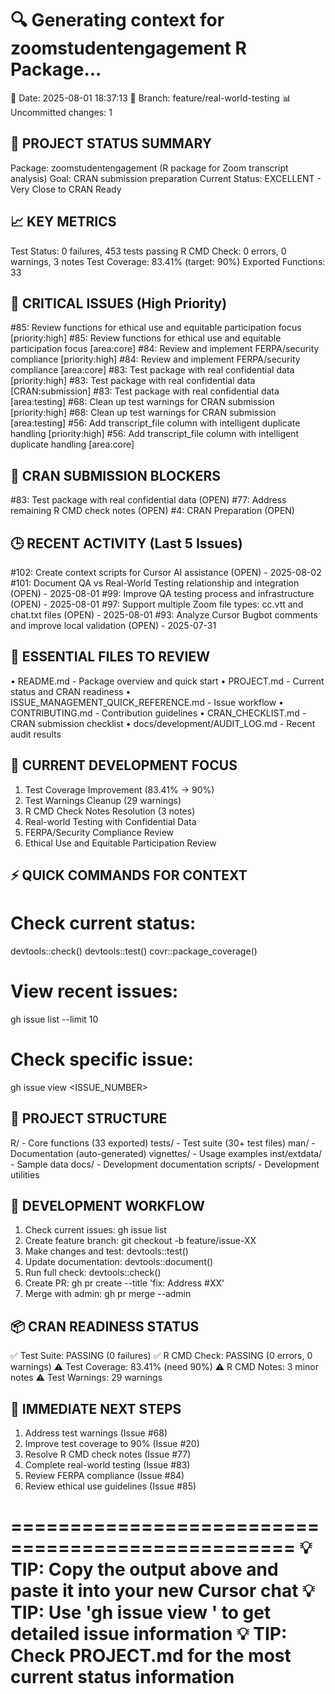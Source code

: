 🔍 Generating context for zoomstudentengagement R Package...
==================================================
📅 Date: 2025-08-01 18:37:13
🌿 Branch: feature/real-world-testing
📊 Uncommitted changes: 1

🎯 PROJECT STATUS SUMMARY
------------------------
Package: zoomstudentengagement (R package for Zoom transcript analysis)
Goal: CRAN submission preparation
Current Status: EXCELLENT - Very Close to CRAN Ready

📈 KEY METRICS
-------------
Test Status: 0 failures, 453 tests passing
R CMD Check: 0 errors, 0 warnings, 3 notes
Test Coverage: 83.41% (target: 90%)
Exported Functions: 33

🚨 CRITICAL ISSUES (High Priority)
--------------------------------
#85: Review functions for ethical use and equitable participation focus [priority:high]
#85: Review functions for ethical use and equitable participation focus [area:core]
#84: Review and implement FERPA/security compliance [priority:high]
#84: Review and implement FERPA/security compliance [area:core]
#83: Test package with real confidential data [priority:high]
#83: Test package with real confidential data [CRAN:submission]
#83: Test package with real confidential data [area:testing]
#68: Clean up test warnings for CRAN submission [priority:high]
#68: Clean up test warnings for CRAN submission [area:testing]
#56: Add transcript_file column with intelligent duplicate handling [priority:high]
#56: Add transcript_file column with intelligent duplicate handling [area:core]

🎯 CRAN SUBMISSION BLOCKERS
--------------------------
#83: Test package with real confidential data (OPEN)
#77: Address remaining R CMD check notes (OPEN)
#4: CRAN Preparation (OPEN)

🕒 RECENT ACTIVITY (Last 5 Issues)
--------------------------------
#102: Create context scripts for Cursor AI assistance (OPEN) - 2025-08-02
#101: Document QA vs Real-World Testing relationship and integration (OPEN) - 2025-08-01
#99: Improve QA testing process and infrastructure (OPEN) - 2025-08-01
#97: Support multiple Zoom file types: cc.vtt and chat.txt files (OPEN) - 2025-08-01
#93: Analyze Cursor Bugbot comments and improve local validation (OPEN) - 2025-07-31

📁 ESSENTIAL FILES TO REVIEW
---------------------------
• README.md - Package overview and quick start
• PROJECT.md - Current status and CRAN readiness
• ISSUE_MANAGEMENT_QUICK_REFERENCE.md - Issue workflow
• CONTRIBUTING.md - Contribution guidelines
• CRAN_CHECKLIST.md - CRAN submission checklist
• docs/development/AUDIT_LOG.md - Recent audit results

🎯 CURRENT DEVELOPMENT FOCUS
---------------------------
1. Test Coverage Improvement (83.41% → 90%)
2. Test Warnings Cleanup (29 warnings)
3. R CMD Check Notes Resolution (3 notes)
4. Real-world Testing with Confidential Data
5. FERPA/Security Compliance Review
6. Ethical Use and Equitable Participation Review

⚡ QUICK COMMANDS FOR CONTEXT
---------------------------
# Check current status:
devtools::check()
devtools::test()
covr::package_coverage()

# View recent issues:
gh issue list --limit 10

# Check specific issue:
gh issue view <ISSUE_NUMBER>

📂 PROJECT STRUCTURE
-------------------
R/ - Core functions (33 exported)
tests/ - Test suite (30+ test files)
man/ - Documentation (auto-generated)
vignettes/ - Usage examples
inst/extdata/ - Sample data
docs/ - Development documentation
scripts/ - Development utilities

🔄 DEVELOPMENT WORKFLOW
---------------------
1. Check current issues: gh issue list
2. Create feature branch: git checkout -b feature/issue-XX
3. Make changes and test: devtools::test()
4. Update documentation: devtools::document()
5. Run full check: devtools::check()
6. Create PR: gh pr create --title 'fix: Address #XX'
7. Merge with admin: gh pr merge --admin

📦 CRAN READINESS STATUS
----------------------
✅ Test Suite: PASSING (0 failures)
✅ R CMD Check: PASSING (0 errors, 0 warnings)
⚠️  Test Coverage: 83.41% (need 90%)
⚠️  R CMD Notes: 3 minor notes
⚠️  Test Warnings: 29 warnings

🎯 IMMEDIATE NEXT STEPS
---------------------
1. Address test warnings (Issue #68)
2. Improve test coverage to 90% (Issue #20)
3. Resolve R CMD check notes (Issue #77)
4. Complete real-world testing (Issue #83)
5. Review FERPA compliance (Issue #84)
6. Review ethical use guidelines (Issue #85)

==================================================
💡 TIP: Copy the output above and paste it into your new Cursor chat
💡 TIP: Use 'gh issue view <NUMBER>' to get detailed issue information
💡 TIP: Check PROJECT.md for the most current status information
==================================================

